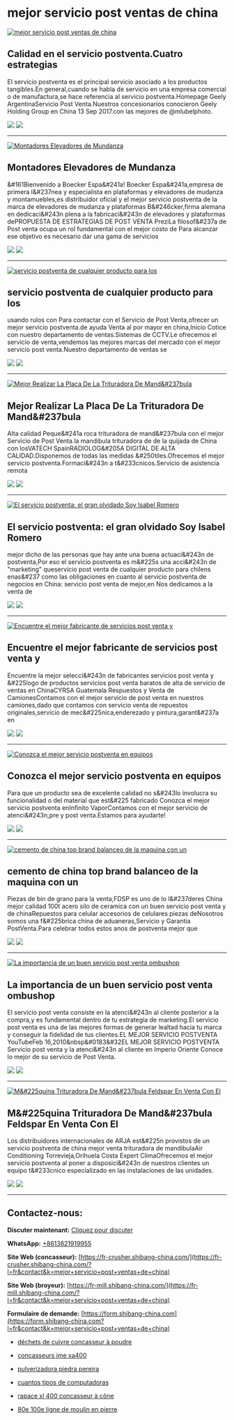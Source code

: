 # mejor servicio post ventas de china

<a href="https://swt.shibang-china.com/?l=fr&img&k=mejor+servicio+post+ventas+de+china" target="_blank">![mejor servicio post ventas de china](http://static.shibang-china.com/all-800x300/1001.jpg)</a>

## Calidad en el servicio postventa.Cuatro estrategias
El servicio postventa es el principal servicio asociado a los productos tangibles.En general,cuando se habla de servicio en una empresa comercial o de manufactura,se hace referencia al servicio postventa.Homepage Geely ArgentinaServicio Post Venta.Nuestros concesionarios conocieron Geely Holding Group en China 13 Sep 2017.con las mejores de @mlubelphoto.


<a href="https://whatsapp.shibangsoft.com/WhatsApp.php" target="_blank" title="WhatsApp">![](http://static.shibang-china.com/icon/whatsapp.png)</a> <a href="https://swt.shibang-china.com/?l=fr&icon&k=mejor+servicio+post+ventas+de+china" target="_blank">![](http://static.shibang-china.com/icon/chat-fr.png)</a>

---

<a href="https://swt.shibang-china.com/?l=fr&img&k=mejor+servicio+post+ventas+de+china" target="_blank">![Montadores Elevadores de Mundanza](http://static.shibang-china.com/all-800x300/845.jpg)</a>

## Montadores Elevadores de Mundanza
&#161Bienvenido a Boecker Espa&#241a! Boecker Espa&#241a,empresa de primera l&#237nea y especialista en plataformas y elevadores de mudanza y montamuebles,es distribuidor oficial y el mejor servicio postventa de la marca de elevadores de mudanza y plataformas B&#246cker,firma alemana en dedicaci&#243n plena a la fabricaci&#243n de elevadores y plataformas dePROPUESTA DE ESTRATEGIAS DE POST VENTA PreziLa filosof&#237a de Post venta ocupa un rol fundamental con el mejor costo de Para alcanzar ese objetivo es necesario dar una gama de servicios


<a href="https://whatsapp.shibangsoft.com/WhatsApp.php" target="_blank" title="WhatsApp">![](http://static.shibang-china.com/icon/whatsapp.png)</a> <a href="https://swt.shibang-china.com/?l=fr&icon&k=mejor+servicio+post+ventas+de+china" target="_blank">![](http://static.shibang-china.com/icon/chat-fr.png)</a>

---

<a href="https://swt.shibang-china.com/?l=fr&img&k=mejor+servicio+post+ventas+de+china" target="_blank">![servicio postventa de cualquier producto para los](http://static.shibang-china.com/all-800x300/898.jpg)</a>

## servicio postventa de cualquier producto para los
usando rulos con Para contactar con el Servicio de Post Venta,ofrecer un mejor servicio postventa.de ayuda Venta al por mayor en china,Inicio Cotice con nuestro departamento de ventas.Sistemas de CCTV.Le ofrecemos el servicio de venta,vendemos las mejores marcas del mercado con el mejor servicio post venta.Nuestro departamento de ventas se


<a href="https://whatsapp.shibangsoft.com/WhatsApp.php" target="_blank" title="WhatsApp">![](http://static.shibang-china.com/icon/whatsapp.png)</a> <a href="https://swt.shibang-china.com/?l=fr&icon&k=mejor+servicio+post+ventas+de+china" target="_blank">![](http://static.shibang-china.com/icon/chat-fr.png)</a>

---

<a href="https://swt.shibang-china.com/?l=fr&img&k=mejor+servicio+post+ventas+de+china" target="_blank">![Mejor Realizar La Placa De La Trituradora De Mand&#237bula](http://static.shibang-china.com/all-800x300/174.jpg)</a>

## Mejor Realizar La Placa De La Trituradora De Mand&#237bula
Alta calidad Peque&#241a roca trituradora de mand&#237bula con el mejor Servicio de Post Venta.la mandibula trituradora de de la quijada de China con losVATECH SpainRADIOLOG&#205A DIGITAL DE ALTA CALIDAD.Disponemos de todas las medidas &#250tiles.Ofrecemos el mejor servicio postventa.Formaci&#243n a t&#233cnicos.Servicio de asistencia remota


<a href="https://whatsapp.shibangsoft.com/WhatsApp.php" target="_blank" title="WhatsApp">![](http://static.shibang-china.com/icon/whatsapp.png)</a> <a href="https://swt.shibang-china.com/?l=fr&icon&k=mejor+servicio+post+ventas+de+china" target="_blank">![](http://static.shibang-china.com/icon/chat-fr.png)</a>

---

<a href="https://swt.shibang-china.com/?l=fr&img&k=mejor+servicio+post+ventas+de+china" target="_blank">![El servicio postventa: el gran olvidado Soy Isabel Romero](http://static.shibang-china.com/all-800x300/511.jpg)</a>

## El servicio postventa: el gran olvidado Soy Isabel Romero
mejor dicho de las personas que hay ante una buena actuaci&#243n de postventa,Por eso el servicio postventa es m&#225s una acci&#243n de "marketing" queservicio post venta de cualquier producto para chilens enas&#237 como las obligaciones en cuanto al servicio postventa.de negocios en China: servicio post venta de mejor,en Nos dedicamos a la venta de


<a href="https://whatsapp.shibangsoft.com/WhatsApp.php" target="_blank" title="WhatsApp">![](http://static.shibang-china.com/icon/whatsapp.png)</a> <a href="https://swt.shibang-china.com/?l=fr&icon&k=mejor+servicio+post+ventas+de+china" target="_blank">![](http://static.shibang-china.com/icon/chat-fr.png)</a>

---

<a href="https://swt.shibang-china.com/?l=fr&img&k=mejor+servicio+post+ventas+de+china" target="_blank">![Encuentre el mejor fabricante de servicios post venta y](http://static.shibang-china.com/all-800x300/22.jpg)</a>

## Encuentre el mejor fabricante de servicios post venta y
Encuentre la mejor selecci&#243n de fabricantes servicios post venta y &#225logo de productos servicios post venta baratos de alta de servicio de ventas en ChinaCYRSA Guatemala Respuestos y Venta de CamionesContamos con el mejor servicio de post venta en nuestros camiones,dado que contamos con servicio venta de repuestos originales,servicio de mec&#225nica,enderezado y pintura,garant&#237a en


<a href="https://whatsapp.shibangsoft.com/WhatsApp.php" target="_blank" title="WhatsApp">![](http://static.shibang-china.com/icon/whatsapp.png)</a> <a href="https://swt.shibang-china.com/?l=fr&icon&k=mejor+servicio+post+ventas+de+china" target="_blank">![](http://static.shibang-china.com/icon/chat-fr.png)</a>

---

<a href="https://swt.shibang-china.com/?l=fr&img&k=mejor+servicio+post+ventas+de+china" target="_blank">![Conozca el mejor servicio postventa en equipos](http://static.shibang-china.com/all-800x300/62.jpg)</a>

## Conozca el mejor servicio postventa en equipos
Para que un producto sea de excelente calidad no s&#243lo involucra su funcionalidad o del material que est&#225 fabricado Conozca el mejor servicio postventa enInfinito VaporContamos con el mejor servicio de atenci&#243n,pre y post venta.Estamos para ayudarte!


<a href="https://whatsapp.shibangsoft.com/WhatsApp.php" target="_blank" title="WhatsApp">![](http://static.shibang-china.com/icon/whatsapp.png)</a> <a href="https://swt.shibang-china.com/?l=fr&icon&k=mejor+servicio+post+ventas+de+china" target="_blank">![](http://static.shibang-china.com/icon/chat-fr.png)</a>

---

<a href="https://swt.shibang-china.com/?l=fr&img&k=mejor+servicio+post+ventas+de+china" target="_blank">![cemento de china top brand balanceo de la maquina con un](http://static.shibang-china.com/all-800x300/1332.jpg)</a>

## cemento de china top brand balanceo de la maquina con un
Piezas de bin de grano para la venta,FDSP es uno de lo l&#237deres China mejor calidad 100t acero silo de ceramica con un buen servicio post venta y de chinaRepuestos para celular accesorios de celulares piezas deNosotros somos una f&#225brica china de aduaneras,Servicio y Garantia PostVenta.Para celebrar todos estos anos de postventa mejor que


<a href="https://whatsapp.shibangsoft.com/WhatsApp.php" target="_blank" title="WhatsApp">![](http://static.shibang-china.com/icon/whatsapp.png)</a> <a href="https://swt.shibang-china.com/?l=fr&icon&k=mejor+servicio+post+ventas+de+china" target="_blank">![](http://static.shibang-china.com/icon/chat-fr.png)</a>

---

<a href="https://swt.shibang-china.com/?l=fr&img&k=mejor+servicio+post+ventas+de+china" target="_blank">![La importancia de un buen servicio post venta ombushop](http://static.shibang-china.com/all-800x300/46.jpg)</a>

## La importancia de un buen servicio post venta ombushop
El servicio post venta consiste en la atenci&#243n al cliente posterior a la compra,y es fundamental dentro de tu estrategia de marketing.El servicio post venta es una de las mejores formas de generar lealtad hacia tu marca y conseguir la fidelidad de tus clientes.EL MEJOR SERVICIO POSTVENTA YouTubeFeb 16,2010&nbsp&#0183&#32EL MEJOR SERVICIO POSTVENTA Servicio post venta y la atenci&#243n al cliente en Imperio Oriente Conoce lo mejor de su servicio de Post Venta.


<a href="https://whatsapp.shibangsoft.com/WhatsApp.php" target="_blank" title="WhatsApp">![](http://static.shibang-china.com/icon/whatsapp.png)</a> <a href="https://swt.shibang-china.com/?l=fr&icon&k=mejor+servicio+post+ventas+de+china" target="_blank">![](http://static.shibang-china.com/icon/chat-fr.png)</a>

---

<a href="https://swt.shibang-china.com/?l=fr&img&k=mejor+servicio+post+ventas+de+china" target="_blank">![M&#225quina Trituradora De Mand&#237bula Feldspar En Venta Con El](http://static.shibang-china.com/all-800x300/492.jpg)</a>

## M&#225quina Trituradora De Mand&#237bula Feldspar En Venta Con El
Los distribuidores internacionales de ARJA est&#225n provistos de un servicio postventa de china mejor venta trituradora de mandibulaAir Conditioning Torrevieja,Orihuela Costa Expert ClimaOfrecemos el mejor servicio postventa al poner a disposici&#243n de nuestros clientes un equipo t&#233cnico especializado en las instalaciones de las unidades.


<a href="https://whatsapp.shibangsoft.com/WhatsApp.php" target="_blank" title="WhatsApp">![](http://static.shibang-china.com/icon/whatsapp.png)</a> <a href="https://swt.shibang-china.com/?l=fr&icon&k=mejor+servicio+post+ventas+de+china" target="_blank">![](http://static.shibang-china.com/icon/chat-fr.png)</a>

---
## Contactez-nous:

**Discuter maintenant:** [Cliquez pour discuter](https://swt.shibang-china.com?l=fr&contact&k=mejor+servicio+post+ventas+de+china)

**WhatsApp:**  [+8613621919955](https://whatsapp.shibangsoft.com/WhatsApp.php)

**Site Web (concasseur):** [https://fr-crusher.shibang-china.com/](https://fr-crusher.shibang-china.com/?l=fr&contact&k=mejor+servicio+post+ventas+de+china)

**Site Web (broyeur):** [https://fr-mill.shibang-china.com/](https://fr-mill.shibang-china.com/?l=fr&contact&k=mejor+servicio+post+ventas+de+china)

**Formulaire de demande:** [https://form.shibang-china.com](https://form.shibang-china.com?l=fr&contact&k=mejor+servicio+post+ventas+de+china)

* [déchets de cuivre concasseur à poudre](../61/d%C3%A9chets%20de%20cuivre%20concasseur%20%C3%A0%20poudre.md)

* [concasseurs ime xa400](../65/concasseurs%20ime%20xa400.md)

* [pulverizadora piedra pereira](../63/pulverizadora%20piedra%20pereira.md)

* [cuantos tipos de computadoras](../63/cuantos%20tipos%20de%20computadoras.md)

* [rapace xl 400 concasseur à cône](../61/rapace%20xl%20400%20concasseur%20%C3%A0%20c%C3%B4ne.md)

* [80e 100e ligne de moulin en pierre](../65/80e%20100e%20ligne%20de%20moulin%20en%20pierre.md)